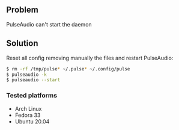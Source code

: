 ## Problem
PulseAudio can't start the daemon

## Solution
Reset all config removing manually the files and restart PulseAudio:

```bash
$ rm -rf /tmp/pulse* ~/.pulse* ~/.config/pulse
$ pulseaudio -k
$ pulseaudio --start
```


### Tested platforms
- Arch Linux
- Fedora 33
- Ubuntu 20.04

